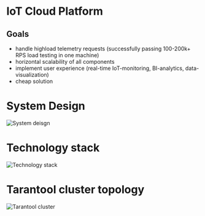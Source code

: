 # IoT Cloud Platform

## Goals

* handle highload telemetry requests (successfully passing 100-200k+ RPS load testing in one machine)
* horizontal scalability of all components
* implement user experience (real-time IoT-monitoring, BI-analytics, data-visualization)
* cheap solution 


# System Design
![System deisgn](https://github.com/vk26/iot-cloud-platform/images/system_design.png)

# Technology stack
![Technology stack](https://github.com/vk26/iot-cloud-platform/images/techstack.png)

# Tarantool cluster topology
![Tarantool cluster](https://github.com/vk26/iot-cloud-platform/images/tarantool_cluster.png)

